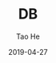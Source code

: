 ---
title: DB
author: Tao He
date: 2019-04-27
category: Jekyll
layout: post
cover : https://github.com/user-attachments/assets/72a2f901-1a25-4f3a-bd62-a296191cee13
---